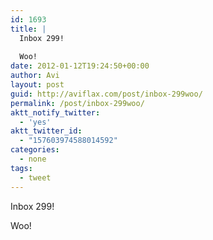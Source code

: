 ```yaml
---
id: 1693
title: |
  Inbox 299!
  
  Woo!
date: 2012-01-12T19:24:50+00:00
author: Avi
layout: post
guid: http://aviflax.com/post/inbox-299woo/
permalink: /post/inbox-299woo/
aktt_notify_twitter:
  - 'yes'
aktt_twitter_id:
  - "157603974588014592"
categories:
  - none
tags:
  - tweet
---
```

Inbox 299!

Woo!